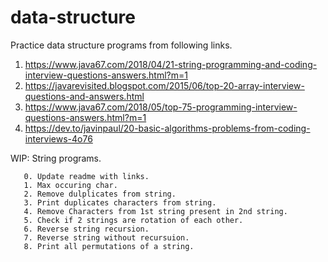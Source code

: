 # data-structure
Practice data structure programs from following links.
1. https://www.java67.com/2018/04/21-string-programming-and-coding-interview-questions-answers.html?m=1
2. https://javarevisited.blogspot.com/2015/06/top-20-array-interview-questions-and-answers.html
3. https://www.java67.com/2018/05/top-75-programming-interview-questions-answers.html?m=1
4. https://dev.to/javinpaul/20-basic-algorithms-problems-from-coding-interviews-4o76


WIP: String programs.

       0. Update readme with links.
       1. Max occuring char.
       2. Remove dulplicates from string.
       3. Print duplicates characters from string.
       4. Remove Characters from 1st string present in 2nd string.
       5. Check if 2 strings are rotation of each other.
       6. Reverse string recursion.
       7. Reverse string without recursuion.
       8. Print all permutations of a string.
